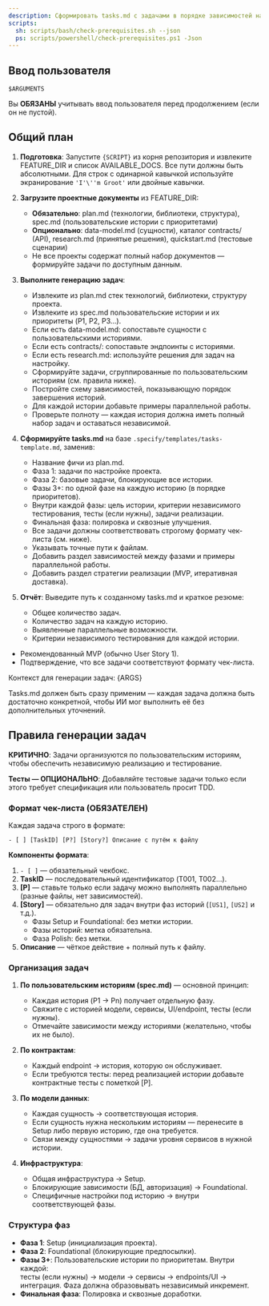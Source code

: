 ```yaml
---
description: Сформировать tasks.md с задачами в порядке зависимостей на основе доступных проектных артефактов.
scripts:
  sh: scripts/bash/check-prerequisites.sh --json
  ps: scripts/powershell/check-prerequisites.ps1 -Json
---
```


## Ввод пользователя

```text
$ARGUMENTS
```

Вы **ОБЯЗАНЫ** учитывать ввод пользователя перед продолжением (если он не пустой).

## Общий план

1. **Подготовка**: Запустите `{SCRIPT}` из корня репозитория и извлеките FEATURE_DIR и список AVAILABLE_DOCS. Все пути должны быть абсолютными. Для строк с одинарной кавычкой используйте экранирование `'I'\''m Groot'` или двойные кавычки.

2. **Загрузите проектные документы** из FEATURE_DIR:
   - **Обязательно**: plan.md (технологии, библиотеки, структура), spec.md (пользовательские истории с приоритетами)
   - **Опционально**: data-model.md (сущности), каталог contracts/ (API), research.md (принятые решения), quickstart.md (тестовые сценарии)
   - Не все проекты содержат полный набор документов — формируйте задачи по доступным данным.

3. **Выполните генерацию задач**:
   - Извлеките из plan.md стек технологий, библиотеки, структуру проекта.
   - Извлеките из spec.md пользовательские истории и их приоритеты (P1, P2, P3...).
   - Если есть data-model.md: сопоставьте сущности с пользовательскими историями.
   - Если есть contracts/: сопоставьте эндпоинты с историями.
   - Если есть research.md: используйте решения для задач на настройку.
   - Сформируйте задачи, сгруппированные по пользовательским историям (см. правила ниже).
   - Постройте схему зависимостей, показывающую порядок завершения историй.
   - Для каждой истории добавьте примеры параллельной работы.
   - Проверьте полноту — каждая история должна иметь полный набор задач и оставаться независимой.

4. **Сформируйте tasks.md** на базе `.specify/templates/tasks-template.md`, заменив:
   - Название фичи из plan.md.
   - Фаза 1: задачи по настройке проекта.
   - Фаза 2: базовые задачи, блокирующие все истории.
   - Фазы 3+: по одной фазе на каждую историю (в порядке приоритетов).
   - Внутри каждой фазы: цель истории, критерии независимого тестирования, тесты (если нужны), задачи реализации.
   - Финальная фаза: полировка и сквозные улучшения.
   - Все задачи должны соответствовать строгому формату чек-листа (см. ниже).
   - Указывать точные пути к файлам.
   - Добавить раздел зависимостей между фазами и примеры параллельной работы.
   - Добавить раздел стратегии реализации (MVP, итеративная доставка).

5. **Отчёт**: Выведите путь к созданному tasks.md и краткое резюме:
   - Общее количество задач.
   - Количество задач на каждую историю.
   - Выявленные параллельные возможности.
   - Критерии независимого тестирования для каждой истории.
  - Рекомендованный MVP (обычно User Story 1).
  - Подтверждение, что все задачи соответствуют формату чек-листа.

Контекст для генерации задач: {ARGS}

Tasks.md должен быть сразу применим — каждая задача должна быть достаточно конкретной, чтобы ИИ мог выполнить её без дополнительных уточнений.

## Правила генерации задач

**КРИТИЧНО**: Задачи организуются по пользовательским историям, чтобы обеспечить независимую реализацию и тестирование.

**Тесты — ОПЦИОНАЛЬНО**: Добавляйте тестовые задачи только если этого требует спецификация или пользователь просит TDD.

### Формат чек-листа (ОБЯЗАТЕЛЕН)

Каждая задача строго в формате:

```
- [ ] [TaskID] [P?] [Story?] Описание с путём к файлу
```

**Компоненты формата**:

1. `- [ ]` — обязательный чекбокс.
2. **TaskID** — последовательный идентификатор (T001, T002...).
3. **[P]** — ставьте только если задачу можно выполнять параллельно (разные файлы, нет зависимостей).
4. **[Story]** — обязательно для задач внутри фаз историй (`[US1]`, `[US2]` и т.д.).  
   - Фазы Setup и Foundational: без метки истории.  
   - Фазы историй: метка обязательна.  
   - Фаза Polish: без метки.
5. **Описание** — чёткое действие + полный путь к файлу.

### Организация задач

1. **По пользовательским историям (spec.md)** — основной принцип:
   - Каждая история (P1 → Pn) получает отдельную фазу.
   - Свяжите с историей модели, сервисы, UI/endpoint, тесты (если нужны).
   - Отмечайте зависимости между историями (желательно, чтобы их не было).

2. **По контрактам**:
   - Каждый endpoint → история, которую он обслуживает.
   - Если требуются тесты: перед реализацией истории добавьте контрактные тесты с пометкой [P].

3. **По модели данных**:
   - Каждая сущность → соответствующая история.
   - Если сущность нужна нескольким историям — перенесите в Setup либо первую историю, где она требуется.
   - Связи между сущностями → задачи уровня сервисов в нужной истории.

4. **Инфраструктура**:
   - Общая инфраструктура → Setup.
   - Блокирующие зависимости (БД, авторизация) → Foundational.
   - Специфичные настройки под историю → внутри соответствующей фазы.

### Структура фаз

- **Фаза 1**: Setup (инициализация проекта).
- **Фаза 2**: Foundational (блокирующие предпосылки).
- **Фазы 3+**: Пользовательские истории по приоритетам. Внутри каждой:  
  тесты (если нужны) → модели → сервисы → endpoints/UI → интеграция.
  Фaza должна образовывать независимый инкремент.
- **Финальная фаза**: Полировка и сквозные доработки.
